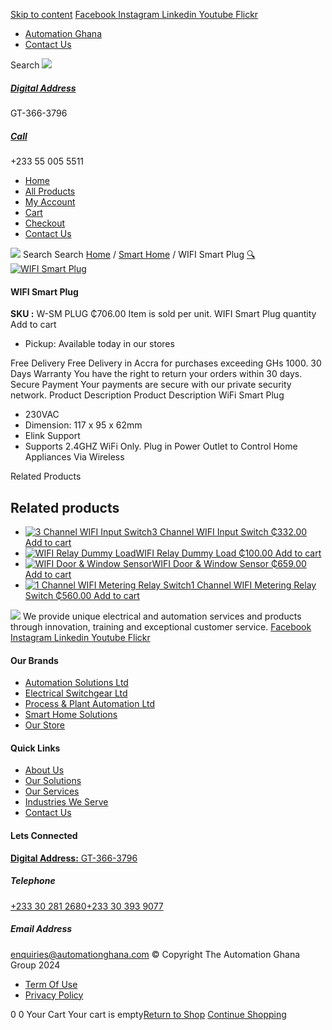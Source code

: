 [Skip to content](https://store.automationghana.com/product/wifi-smart-plug/#content)
[ Facebook ](https://www.facebook.com/automationgh/) [ Instagram ](https://www.instagram.com/automationgh/) [ Linkedin ](https://www.linkedin.com/company/the-automation-ghana-limited/) [ Youtube ](https://www.youtube.com/channel/UCurrRDUSm5oIW39VXjn1u0w) [ Flickr ](https://www.flickr.com/photos/181794037@N07/)
  * [ Automation Ghana ](https://automationghana.com)
  * [ Contact Us ](https://store.automationghana.com/contact/)


Search
[ ![](https://store.automationghana.com/wp-content/uploads/2024/04/Website-TAGG-Logo-BLUE.png) ](https://store.automationghana.com/)
[ ](https://maps.app.goo.gl/m4xeaagWCNbLk4jM6)
#####  [ Digital Address ](https://maps.app.goo.gl/m4xeaagWCNbLk4jM6)
GT-366-3796 
[ ](tel:+233550055511)
#####  [ Call ](tel:+233550055511)
+233 55 005 5511 
  * [Home](https://store.automationghana.com/)
  * [All Products](https://store.automationghana.com/shop/)
  * [My Account](https://store.automationghana.com/my-account/)
  * [Cart](https://store.automationghana.com/cart/)
  * [Checkout](https://store.automationghana.com/checkout/)
  * [Contact Us](https://store.automationghana.com/contact/)


[![](https://store.automationghana.com/wp-content/uploads/2024/04/AutomationGhana_logo_white.png)](https://store.automationghana.com)
Search
Search
[Home](https://store.automationghana.com) / [Smart Home](https://store.automationghana.com/product-category/smart-home/) / WIFI Smart Plug
[🔍](https://store.automationghana.com/product/wifi-smart-plug/)
[![WIFI Smart Plug](https://store.automationghana.com/wp-content/uploads/2021/10/WIFI-Smart-Plug.jpg)](https://store.automationghana.com/wp-content/uploads/2021/10/WIFI-Smart-Plug.jpg)
####  WIFI Smart Plug 
**SKU :** W-SM PLUG 
₵706.00
Item is sold per unit.
WIFI Smart Plug quantity
Add to cart
  * Pickup: Available today in our stores


Free Delivery 
Free Delivery in Accra for purchases exceeding GHs 1000. 
30 Days Warranty 
You have the right to return your orders within 30 days. 
Secure Payment 
Your payments are secure with our private security network. 
Product Description
Product Description
WiFi Smart Plug 
  * 230VAC
  * Dimension: 117 x 95 x 62mm
  * Elink Support
  * Supports 2.4GHZ WiFi Only. Plug in Power Outlet to Control Home Appliances Via Wireless


Related Products 
## Related products
  * [![3 Channel WIFI Input Switch](https://store.automationghana.com/wp-content/uploads/2021/10/3-Channel-WIFI-Input-Switch-300x300.jpg)3 Channel WIFI Input Switch ₵332.00 ](https://store.automationghana.com/product/3-channel-wifi-input-switch/)
[Add to cart](https://store.automationghana.com/product/wifi-smart-plug/?add-to-cart=3583)
  * [![WIFI Relay Dummy Load](https://store.automationghana.com/wp-content/uploads/2021/10/shelly_bypass2_x1-1000x1000-1-600x600-1-300x300.jpg)WIFI Relay Dummy Load ₵100.00 ](https://store.automationghana.com/product/wifi-relay-dummy-load/)
[Add to cart](https://store.automationghana.com/product/wifi-smart-plug/?add-to-cart=3569)
  * [![WIFI Door & Window Sensor](https://store.automationghana.com/wp-content/uploads/2021/03/door-handle-wifi-neo-sensor-300x300.jpg)WIFI Door & Window Sensor ₵659.00 ](https://store.automationghana.com/product/wifi-operated-door-window-2-sensor/)
[Add to cart](https://store.automationghana.com/product/wifi-smart-plug/?add-to-cart=3307)
  * [![1 Channel WIFI Metering Relay Switch](https://store.automationghana.com/wp-content/uploads/2021/03/shelly1pm_x1-1000x1000-1-1-300x300.jpg)1 Channel WIFI Metering Relay Switch ₵560.00 ](https://store.automationghana.com/product/wifi-operated-relay-switch-16-a-with-power-measurement/)
[Add to cart](https://store.automationghana.com/product/wifi-smart-plug/?add-to-cart=3302)


![](https://store.automationghana.com/wp-content/uploads/2024/04/AutomationGhana_logo_white.png)
We provide unique electrical and automation services and products through innovation, training and exceptional customer service.
[ Facebook ](https://www.facebook.com/automationgh/) [ Instagram ](https://www.instagram.com/automationgh/) [ Linkedin ](https://www.linkedin.com/company/the-automation-ghana-limited/) [ Youtube ](https://www.youtube.com/channel/UCurrRDUSm5oIW39VXjn1u0w) [ Flickr ](https://www.flickr.com/photos/181794037@N07/)
#### Our Brands
  * [ Automation Solutions Ltd ](https://store.automationghana.com/product/wifi-smart-plug/)
  * [ Electrical Switchgear Ltd ](https://store.automationghana.com/product/wifi-smart-plug/)
  * [ Process & Plant Automation Ltd ](https://store.automationghana.com/product/wifi-smart-plug/)
  * [ Smart Home Solutions ](https://store.automationghana.com/product/wifi-smart-plug/)
  * [ Our Store ](https://store.automationghana.com/product/wifi-smart-plug/)


#### Quick Links
  * [ About Us ](https://store.automationghana.com/product/wifi-smart-plug/)
  * [ Our Solutions ](https://store.automationghana.com/product/wifi-smart-plug/)
  * [ Our Services ](https://store.automationghana.com/product/wifi-smart-plug/)
  * [ Industries We Serve ](https://store.automationghana.com/product/wifi-smart-plug/)
  * [ Contact Us ](https://store.automationghana.com/product/wifi-smart-plug/)


#### Lets Connected
[**Digital Address:** GT-366-3796](https://maps.app.goo.gl/m4xeaagWCNbLk4jM6)
#####  Telephone 
[ +233 30 281 2680](tel:+233302812680)[+233 30 393 9077](https://store.automationghana.com/product/wifi-smart-plug/+233303939077)
#####  Email Address 
enquiries@automationghana.com 
© Copyright The Automation Ghana Group 2024
  * [ Term Of Use ](https://store.automationghana.com/product/wifi-smart-plug/)
  * [ Privacy Policy ](https://store.automationghana.com/product/wifi-smart-plug/)


0
0
Your Cart
Your cart is empty[Return to Shop](https://store.automationghana.com/shop/)
[Continue Shopping](https://store.automationghana.com/product/wifi-smart-plug/)
